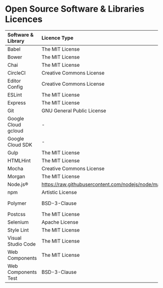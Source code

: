 Open Source Software & Libraries Licences
=========================================

| Software & Library | Licence Type | Licence Context | Website |
|:-|:-|:-|:-|
| Babel | The MIT License | https://github.com/babel/babel/blob/master/LICENSE | https://babeljs.io/ |
| Bower | The MIT License | https://github.com/bower/bower/blob/master/LICENSE | http://bower.io/ |
| Chai | The MIT License | https://opensource.org/licenses/MIT | http://chaijs.com/ |
| CircleCI | Creative Commons License | https://creativecommons.org/licenses/by-nc-sa/4.0/ | https://circleci.com/ |
| Editor Config | Creative Commons License | http://creativecommons.org/licenses/by/3.0/ | http://editorconfig.org/ |
| ESLint | The MIT License | https://github.com/eslint/eslint/blob/master/LICENSE | http://eslint.org/ |
| Express | The MIT License | https://github.com/expressjs/express/blob/master/LICENSE | http://expressjs.com/ |
| Git | GNU General Public License | https://opensource.org/licenses/GPL-2.0 | https://git-scm.com/ |
| Google Cloud gcloud | - | https://cloud.google.com/terms/ | https://cloud.google.com/ |
| Google Cloud SDK | - | https://cloud.google.com/terms/ | https://sdk.cloud.google.com |
| Gulp | The MIT License | https://github.com/gulpjs/gulp/blob/master/LICENSE | http://gulpjs.com/ |
| HTMLHint | The MIT License | https://github.com/yaniswang/HTMLHint/blob/master/LICENSE.md | http://htmlhint.com/ |
| Mocha | Creative Commons License | http://creativecommons.org/licenses/by/4.0/ | https://mochajs.org/ |
| Morgan | The MIT License | https://github.com/expressjs/morgan/blob/master/LICENSE | https://github.com/expressjs/morgan |
| Node.js® | https://raw.githubusercontent.com/nodejs/node/master/LICENSE | https://nodejs.org/en/ |
| npm | Artistic License | https://github.com/npm/npm/blob/master/LICENSE | https://www.npmjs.com/ |
| Polymer | BSD-3-Clause | https://github.com/Polymer/polymer/blob/master/LICENSE.txt | https://www.polymer-project.org/1.0/ |
| Postcss | The MIT License | https://opensource.org/licenses/MIT | http://postcss.org/ |
| Selenium | Apache License | http://www.apache.org/licenses/LICENSE-2.0 | http://www.seleniumhq.org/ |
| Style Lint | The MIT License | https://raw.githubusercontent.com/stylelint/stylelint/master/LICENSE | http://stylelint.io/ |
| Visual Studio Code | The MIT License | https://en.wikipedia.org/wiki/MIT_License | https://code.visualstudio.com/ |
| Web Components | The MIT License | http://webcomponentsorg.mit-license.org/ | http://webcomponents.org/ |
| Web Components Test | BSD-3-Clause | https://github.com/Polymer/web-component-tester/blob/master/LICENSE | https://github.com/Polymer/web-component-tester |